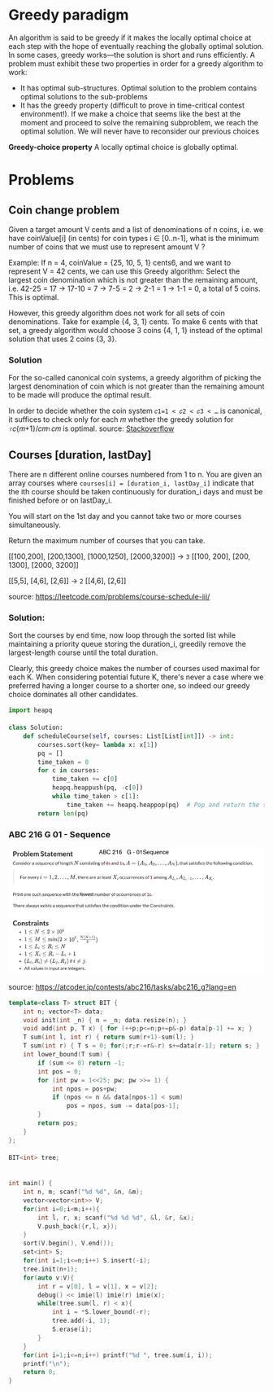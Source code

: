 # Greedy paradigm

An algorithm is said to be greedy if it makes the locally optimal choice at each step with the
hope of eventually reaching the globally optimal solution. In some cases, greedy works—the
solution is short and runs efficiently. A problem must exhibit these two
properties in order for a greedy algorithm to work:

* It has optimal sub-structures. Optimal solution to the problem contains optimal solutions to the sub-problems
* It has the greedy property (difficult to prove in time-critical contest environment!).
If we make a choice that seems like the best at the moment and proceed to solve the
remaining subproblem, we reach the optimal solution. We will never have to reconsider
our previous choices

**Greedy-choice property** A locally optimal choice is globally optimal.

# Problems

## Coin change problem

Given a target amount V cents and a list of denominations of n coins,
i.e. we have coinValue[i] (in cents) for coin types i ∈ [0..n-1], what is the minimum
number of coins that we must use to represent amount V ? 

Example: If n = 4, coinValue = {25, 10, 5, 1} cents6, and
we want to represent V = 42 cents, we can use this Greedy algorithm: Select the largest
coin denomination which is not greater than the remaining amount, i.e. 42-25 = 17 → 17-10
= 7 → 7-5 = 2 → 2-1 = 1 → 1-1 = 0, a total of 5 coins. This is optimal.

However, this greedy algorithm does not work for all sets of coin denominations. Take for
example {4, 3, 1} cents. To make 6 cents with that set, a greedy algorithm would choose 3
coins {4, 1, 1} instead of the optimal solution that uses 2 coins {3, 3}.

### Solution

For the so-called canonical coin systems, a greedy algorithm of picking the largest denomination of coin which is not greater than the remaining amount to be made will produce the optimal result.

In order to decide whether the coin system `𝑐1=1 < 𝑐2 < 𝑐3 < …` is canonical, it suffices to check only for each 𝑚 whether the greedy solution for ⌈𝑐{𝑚+1}/𝑐𝑚⌉𝑐𝑚 is optimal. source: [Stackoverflow](https://math.stackexchange.com/questions/3121896/what-property-of-a-coin-system-makes-it-canonical)

## Courses [duration, lastDay]
There are n different online courses numbered from 1 to n. You are given an array courses where `courses[i] = [duration_i, lastDay_i]` indicate that the ith 
course should be taken continuously for duration_i days and must be finished before or on lastDay_i.

You will start on the 1st day and you cannot take two or more courses simultaneously.

Return the maximum number of courses that you can take.

[[100,200], [200,1300], [1000,1250], [2000,3200]] -> `3` [[100, 200], [200, 1300], [2000, 3200]]

[[5,5], [4,6], [2,6]] -> `2` [[4,6], [2,6]]

source: <https://leetcode.com/problems/course-schedule-iii/>

### Solution:

Sort the courses by end time, now loop through the sorted list while maintaining a priority queue storing the duration_i,  greedily remove the largest-length 
course until the total duration.

Clearly, this greedy choice makes the number of courses used maximal for each K. When considering potential future K, 
there's never a case where we preferred having a longer course to a shorter one, so indeed our greedy choice dominates all other candidates.

```python
import heapq

class Solution:
    def scheduleCourse(self, courses: List[List[int]]) -> int:
        courses.sort(key= lambda x: x[1])
        pq = []
        time_taken = 0
        for c in courses:
            time_taken += c[0]
            heapq.heappush(pq, -c[0])
            while time_taken > c[1]:
                time_taken += heapq.heappop(pq)  # Pop and return the smallest item from the heap, hence using negative values
        return len(pq)
```

### ABC 216 G 01 - Sequence

![](images/abc216g.png)

source: https://atcoder.jp/contests/abc216/tasks/abc216_g?lang=en

```cpp
template<class T> struct BIT {
    int n; vector<T> data;
    void init(int _n) { n = _n; data.resize(n); }
    void add(int p, T x) { for (++p;p<=n;p+=p&-p) data[p-1] += x; }
    T sum(int l, int r) { return sum(r+1)-sum(l); }
    T sum(int r) { T s = 0; for(;r;r-=r&-r) s+=data[r-1]; return s; }
    int lower_bound(T sum) {
        if (sum <= 0) return -1;
        int pos = 0;
        for (int pw = 1<<25; pw; pw >>= 1) {
            int npos = pos+pw;
            if (npos <= n && data[npos-1] < sum)
                pos = npos, sum -= data[pos-1];
        }
        return pos;
    }
};

BIT<int> tree;


int main() {
    int n, m; scanf("%d %d", &n, &m);
    vector<vector<int>> V;
    for(int i=0;i<m;i++){
        int l, r, x; scanf("%d %d %d", &l, &r, &x);
        V.push_back({r,l, x});
    }
    sort(V.begin(), V.end());
    set<int> S;
    for(int i=1;i<=n;i++) S.insert(-i);
    tree.init(n+1);
    for(auto v:V){
        int r = v[0], l = v[1], x = v[2];
        debug() << imie(l) imie(r) imie(x);
        while(tree.sum(l, r) < x){
            int i = *S.lower_bound(-r);
            tree.add(-i, 1);
            S.erase(i);
        }
    }
    for(int i=1;i<=n;i++) printf("%d ", tree.sum(i, i));
    printf("\n");
    return 0;
}
```
